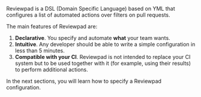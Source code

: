 Reviewpad is a DSL (Domain Specific Language) based on YML that configures a list of automated actions over filters on pull requests. 

The main features of Reviewpad are:
1. **Declarative**. You specify and automate **what** your team wants.
2. **Intuitive**. Any developer should be able to write a simple configuration in less than 5 minutes.
3. **Compatible with your CI**. Reviewpad is not intended to replace your CI system but to be used together with it (for example, using their results) to perform additional actions.

In the next sections, you will learn how to specify a Reviewpad configuration.